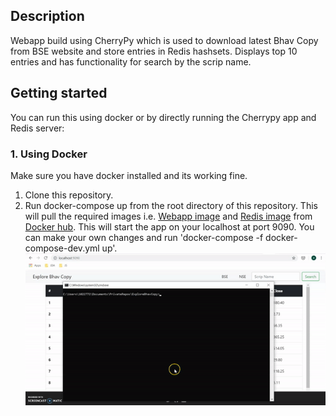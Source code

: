 ## Description
Webapp build using CherryPy which is used to download latest Bhav Copy from BSE website and store entries in Redis hashsets. Displays top 10 entries and has functionality for search by the scrip name.
## Getting started
You can run this using docker or by directly running the Cherrypy app and Redis server:
### 1. Using Docker
Make sure you have docker installed and its working fine.

1. Clone this repository.
2. Run docker-compose up from the root directory of this repository. This will pull the required images i.e. [Webapp image](https://hub.docker.com/r/anshulgera/bhav_copy_app) and [Redis image](https://hub.docker.com/_/redis) from [Docker hub](https://hub.docker.com/). This will start the app on your localhost at port 9090.
You can make your own changes and run 'docker-compose -f docker-compose-dev.yml up'.
    ![](app.gif)
